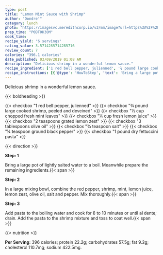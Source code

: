 ```yaml
---
type: post
title: "Lemon Mint Sauce with Shrimp"
author: "Dondre'"
category: lunch
photo: "https://imagesvc.meredithcorp.io/v3/mm/image?url=https%3A%2F%2Fimages.media-allrecipes.com%2Fuserphotos%2F8088687.jpg"
prep_time: "P0DT0H30M"
cook_time: 
recipe_yield: "6 servings"
rating_value: 3.5714285714285716
review_count: 7
calories: "396.1 calories"
date_published: 03/09/2019 01:08 AM
description: "Delicious shrimp in a wonderful lemon sauce."
recipe_ingredient: ['1 red bell pepper, julienned', '¾ pound large cooked shrimp, peeled and deveined', '½ cup chopped fresh mint leaves', '¼ cup fresh lemon juice', '2 teaspoons grated lemon zest', '3 tablespoons olive oil', '¾ teaspoon salt', '¼ teaspoon ground black pepper', '1 pound dry fettuccini pasta']
recipe_instructions: [{'@type': 'HowToStep', 'text': 'Bring a large pot of lightly salted water to a boil. Meanwhile prepare the remaining ingredients.\n'}, {'@type': 'HowToStep', 'text': 'In a large mixing bowl, combine the red pepper, shrimp, mint, lemon juice, lemon zest, olive oil, salt and pepper. Mix thoroughly.\n'}, {'@type': 'HowToStep', 'text': 'Add pasta to the boiling water and cook for 8 to 10 minutes or until al dente; drain. Add the pasta to the shrimp mixture and toss to coat well.\n'}]
---
```


Delicious shrimp in a wonderful lemon sauce. 

{{< boldheading >}}

{{< checkbox "1  red bell pepper, julienned" >}}
{{< checkbox "¾ pound large cooked shrimp, peeled and deveined" >}}
{{< checkbox "½ cup chopped fresh mint leaves" >}}
{{< checkbox "¼ cup fresh lemon juice" >}}
{{< checkbox "2 teaspoons grated lemon zest" >}}
{{< checkbox "3 tablespoons olive oil" >}}
{{< checkbox "¾ teaspoon salt" >}}
{{< checkbox "¼ teaspoon ground black pepper" >}}
{{< checkbox "1 pound dry fettuccini pasta" >}}


{{< direction >}}

**Step: 1**

Bring a large pot of lightly salted water to a boil. Meanwhile prepare the remaining ingredients.{{< span >}}

**Step: 2**

In a large mixing bowl, combine the red pepper, shrimp, mint, lemon juice, lemon zest, olive oil, salt and pepper. Mix thoroughly.{{< span >}}

**Step: 3**

Add pasta to the boiling water and cook for 8 to 10 minutes or until al dente; drain. Add the pasta to the shrimp mixture and toss to coat well.{{< span >}}

{{< nutrition >}}

**Per Serving:** 396 calories; protein 22.2g; carbohydrates 57.5g; fat 9.2g; cholesterol 110.7mg; sodium 422.5mg.